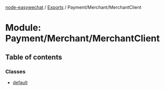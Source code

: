 [node-easywechat](../README.md) / [Exports](../modules.md) / Payment/Merchant/MerchantClient

# Module: Payment/Merchant/MerchantClient

## Table of contents

### Classes

- [default](../classes/Payment_Merchant_MerchantClient.default.md)
